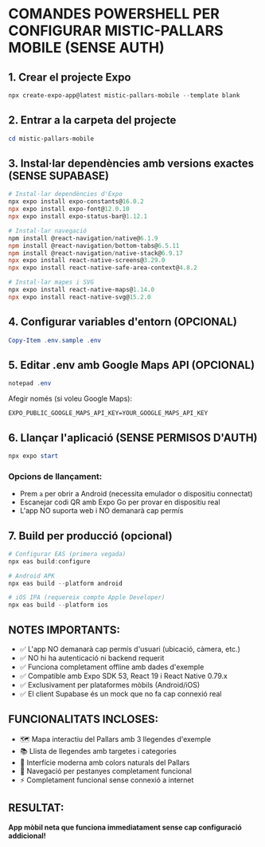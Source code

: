 # COMANDES POWERSHELL PER CONFIGURAR MISTIC-PALLARS MOBILE (SENSE AUTH)

## 1. Crear el projecte Expo
```powershell
npx create-expo-app@latest mistic-pallars-mobile --template blank
```

## 2. Entrar a la carpeta del projecte
```powershell
cd mistic-pallars-mobile
```

## 3. Instal·lar dependències amb versions exactes (SENSE SUPABASE)
```powershell
# Instal·lar dependències d'Expo
npx expo install expo-constants@16.0.2
npx expo install expo-font@12.0.10
npx expo install expo-status-bar@1.12.1

# Instal·lar navegació
npm install @react-navigation/native@6.1.9
npm install @react-navigation/bottom-tabs@6.5.11
npm install @react-navigation/native-stack@6.9.17
npx expo install react-native-screens@3.29.0
npx expo install react-native-safe-area-context@4.8.2

# Instal·lar mapes i SVG
npx expo install react-native-maps@1.14.0
npx expo install react-native-svg@15.2.0
```

## 4. Configurar variables d'entorn (OPCIONAL)
```powershell
Copy-Item .env.sample .env
```

## 5. Editar .env amb Google Maps API (OPCIONAL)
```powershell
notepad .env
```
Afegir només (si voleu Google Maps):
```
EXPO_PUBLIC_GOOGLE_MAPS_API_KEY=YOUR_GOOGLE_MAPS_API_KEY
```

## 6. Llançar l'aplicació (SENSE PERMISOS D'AUTH)
```powershell
npx expo start
```

### Opcions de llançament:
- Prem `a` per obrir a Android (necessita emulador o dispositiu connectat)
- Escanejar codi QR amb Expo Go per provar en dispositiu real
- L'app NO suporta web i NO demanarà cap permís

## 7. Build per producció (opcional)
```powershell
# Configurar EAS (primera vegada)
npx eas build:configure

# Android APK
npx eas build --platform android

# iOS IPA (requereix compte Apple Developer)
npx eas build --platform ios
```

## NOTES IMPORTANTS:
- ✅ L'app NO demanarà cap permís d'usuari (ubicació, càmera, etc.)
- ✅ NO hi ha autenticació ni backend requerit
- ✅ Funciona completament offline amb dades d'exemple
- ✅ Compatible amb Expo SDK 53, React 19 i React Native 0.79.x
- ✅ Exclusivament per plataformes mòbils (Android/iOS)
- ✅ El client Supabase és un mock que no fa cap connexió real

## FUNCIONALITATS INCLOSES:
- 🗺️ Mapa interactiu del Pallars amb 3 llegendes d'exemple
- 📚 Llista de llegendes amb targetes i categories
- 🎨 Interfície moderna amb colors naturals del Pallars
- 📱 Navegació per pestanyes completament funcional
- ⚡ Completament funcional sense connexió a internet

## RESULTAT:
**App mòbil neta que funciona immediatament sense cap configuració addicional!**
